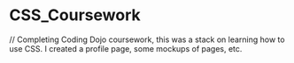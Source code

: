 # CSS_Coursework
// Completing Coding Dojo coursework, this was a stack on learning how to use CSS. I created a profile page, some mockups of pages, etc.
